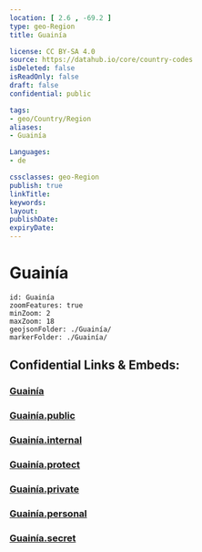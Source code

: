 ```yaml
---
location: [ 2.6 , -69.2 ] 
type: geo-Region
title: Guainía

license: CC BY-SA 4.0
source: https://datahub.io/core/country-codes
isDeleted: false
isReadOnly: false
draft: false
confidential: public

tags:
- geo/Country/Region
aliases:
- Guainía

Languages:
- de

cssclasses: geo-Region
publish: true
linkTitle: 
keywords: 
layout: 
publishDate: 
expiryDate: 
---
```


# Guainía

```leaflet
id: Guainía
zoomFeatures: true 
minZoom: 2 
maxZoom: 18
geojsonFolder: ./Guainía/
markerFolder: ./Guainía/
```


## Confidential Links & Embeds: 

### [Guainía](/_Standards/Earth/Continent/America~South/Colombia/departments~Colombia/Guainía.md) 

### [Guainía.public](/_public/Earth/Continent/America~South/Colombia/departments~Colombia/Guainía.public.md) 

### [Guainía.internal](/_internal/Earth/Continent/America~South/Colombia/departments~Colombia/Guainía.internal.md) 

### [Guainía.protect](/_protect/Earth/Continent/America~South/Colombia/departments~Colombia/Guainía.protect.md) 

### [Guainía.private](/_private/Earth/Continent/America~South/Colombia/departments~Colombia/Guainía.private.md) 

### [Guainía.personal](/_personal/Earth/Continent/America~South/Colombia/departments~Colombia/Guainía.personal.md) 

### [Guainía.secret](/_secret/Earth/Continent/America~South/Colombia/departments~Colombia/Guainía.secret.md)

